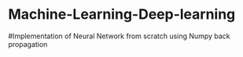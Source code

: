 # Machine-Learning-Deep-learning
#Implementation of Neural Network from scratch using Numpy
back propagation
